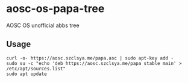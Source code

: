 # aosc-os-papa-tree
AOSC OS unofficial abbs tree

## Usage
```
curl -o- https://aosc.szclsya.me/papa.asc | sudo apt-key add -
sudo su -c "echo 'deb https://aosc.szclsya.me/papa stable main' > /etc/apt/sources.list" 
sudo apt update
```
